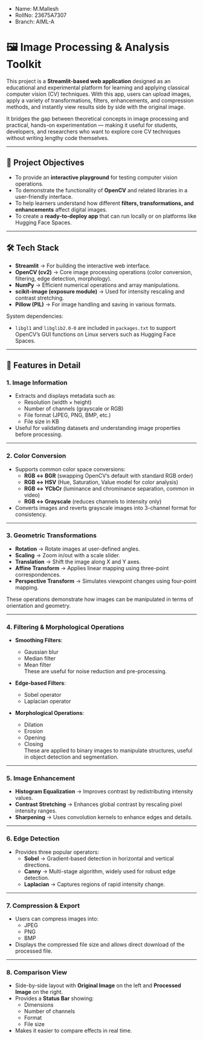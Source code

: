 - Name: M.Mallesh
- RollNo: 23675A7307
- Branch: AIML-A
#

# 🖼️ Image Processing & Analysis Toolkit

This project is a **Streamlit-based web application** designed as an educational and experimental platform for learning and applying classical computer vision (CV) techniques. With this app, users can upload images, apply a variety of transformations, filters, enhancements, and compression methods, and instantly view results side by side with the original image.  

It bridges the gap between theoretical concepts in image processing and practical, hands-on experimentation — making it useful for students, developers, and researchers who want to explore core CV techniques without writing lengthy code themselves.

---

## 🎯 Project Objectives

- To provide an **interactive playground** for testing computer vision operations.  
- To demonstrate the functionality of **OpenCV** and related libraries in a user-friendly interface.  
- To help learners understand how different **filters, transformations, and enhancements** affect digital images.  
- To create a **ready-to-deploy app** that can run locally or on platforms like Hugging Face Spaces.  

---

## 🛠️ Tech Stack

- **Streamlit** → For building the interactive web interface.  
- **OpenCV (cv2)** → Core image processing operations (color conversion, filtering, edge detection, morphology).  
- **NumPy** → Efficient numerical operations and array manipulations.  
- **scikit-image (exposure module)** → Used for intensity rescaling and contrast stretching.  
- **Pillow (PIL)** → For image handling and saving in various formats.  

System dependencies:
- `libgl1` and `libglib2.0-0` are included in `packages.txt` to support OpenCV’s GUI functions on Linux servers such as Hugging Face Spaces.

---

## 🚀 Features in Detail

### 1. Image Information
- Extracts and displays metadata such as:
  - Resolution (width × height)
  - Number of channels (grayscale or RGB)
  - File format (JPEG, PNG, BMP, etc.)
  - File size in KB  
- Useful for validating datasets and understanding image properties before processing.

---

### 2. Color Conversion
- Supports common color space conversions:
  - **RGB ↔ BGR** (swapping OpenCV’s default with standard RGB order)
  - **RGB ↔ HSV** (Hue, Saturation, Value model for color analysis)
  - **RGB ↔ YCbCr** (luminance and chrominance separation, common in video)
  - **RGB ↔ Grayscale** (reduces channels to intensity only)  
- Converts images and reverts grayscale images into 3-channel format for consistency.

---

### 3. Geometric Transformations
- **Rotation** → Rotate images at user-defined angles.  
- **Scaling** → Zoom in/out with a scale slider.  
- **Translation** → Shift the image along X and Y axes.  
- **Affine Transform** → Applies linear mapping using three-point correspondences.  
- **Perspective Transform** → Simulates viewpoint changes using four-point mapping.  

These operations demonstrate how images can be manipulated in terms of orientation and geometry.

---

### 4. Filtering & Morphological Operations
- **Smoothing Filters**:
  - Gaussian blur
  - Median filter
  - Mean filter  
  These are useful for noise reduction and pre-processing.  

- **Edge-based Filters**:
  - Sobel operator
  - Laplacian operator  

- **Morphological Operations**:
  - Dilation
  - Erosion
  - Opening
  - Closing  
  These are applied to binary images to manipulate structures, useful in object detection and segmentation.

---

### 5. Image Enhancement
- **Histogram Equalization** → Improves contrast by redistributing intensity values.  
- **Contrast Stretching** → Enhances global contrast by rescaling pixel intensity ranges.  
- **Sharpening** → Uses convolution kernels to enhance edges and details.

---

### 6. Edge Detection
- Provides three popular operators:
  - **Sobel** → Gradient-based detection in horizontal and vertical directions.  
  - **Canny** → Multi-stage algorithm, widely used for robust edge detection.  
  - **Laplacian** → Captures regions of rapid intensity change.  

---

### 7. Compression & Export
- Users can compress images into:
  - JPEG
  - PNG
  - BMP  
- Displays the compressed file size and allows direct download of the processed file.

---

### 8. Comparison View
- Side-by-side layout with **Original Image** on the left and **Processed Image** on the right.  
- Provides a **Status Bar** showing:
  - Dimensions
  - Number of channels
  - Format
  - File size  
- Makes it easier to compare effects in real time.
